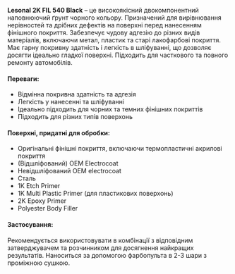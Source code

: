 **Lesonal 2K FIL 540 Black** – це високоякісний двокомпонентний наповнюючий ґрунт чорного кольору. Призначений для вирівнювання нерівностей та дрібних дефектів на поверхні перед нанесенням фінішного покриття. Забезпечує чудову адгезію до різних видів матеріалів, включаючи метал, пластик та старі лакофарбові покриття. Має гарну покривну здатність і легкість в шліфуванні, що дозволяє досягти ідеально гладкої поверхні. Підходить для часткового та повного ремонту автомобілів.

#### Переваги:

- Відмінна покривна здатність та адгезія
- Легкість у нанесенні та шліфуванні
- Ідеально підходить для чорних та темних фінішних покриттів
- Підходить для різних типів поверхонь

#### Поверхні, придатні для обробки:

- Оригінальні фінішні покриття, включаючи термопластичні акрилові покриття
- (Відшліфований) OEM Electrocoat
- Невідшліфований OEM electrocoat
- Сталь
- 1K Etch Primer
- 1K Multi Plastic Primer (для пластикових поверхонь)
- 2K Epoxy Primer
- Polyester Body Filler

#### **Застосування:**

Рекомендується використовувати в комбінації з відповідним затверджувачем та розчинником для досягнення найкращих результатів. Наноситься за допомогою фарбопульта в 2-3 шари з проміжною сушкою.
